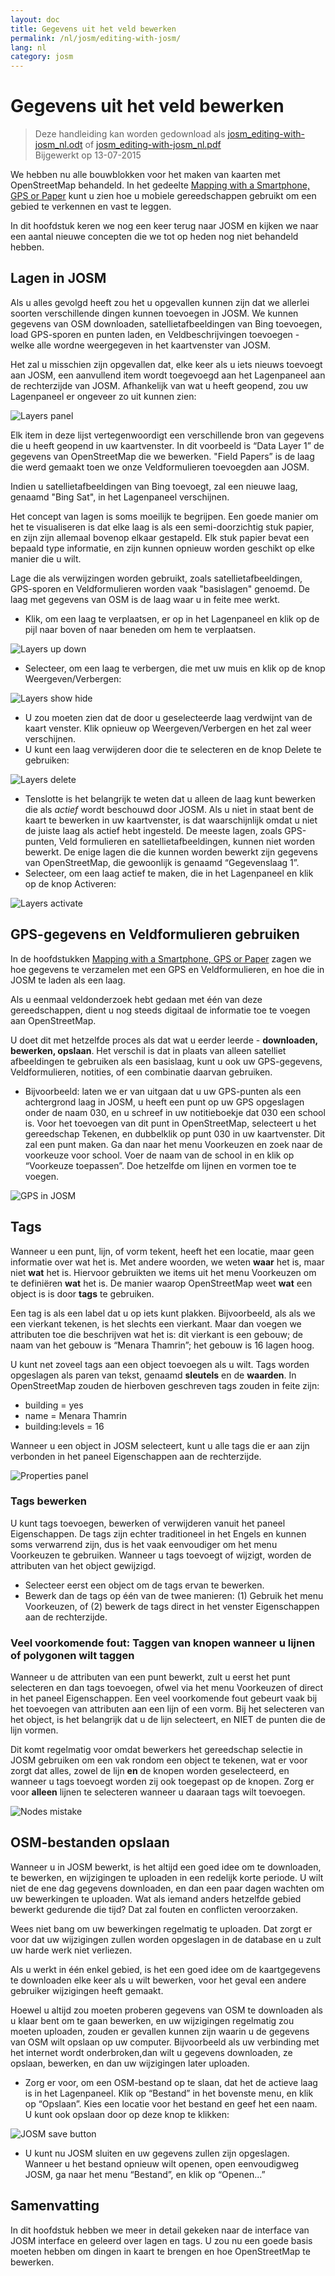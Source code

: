 ```yaml
---
layout: doc
title: Gegevens uit het veld bewerken
permalink: /nl/josm/editing-with-josm/
lang: nl
category: josm
---
```


Gegevens uit het veld bewerken
==================

> Deze handleiding kan worden gedownload als [josm_editing-with-josm_nl.odt](/files/josm_editing-with-josm_nl.odt) of [josm_editing-with-josm_nl.pdf](/files/josm_editing-with-josm_nl.pdf)  
> Bijgewerkt op 13-07-2015  

We hebben nu alle bouwblokken voor het maken van kaarten met OpenStreetMap behandeld.
In het gedeelte [Mapping with a Smartphone, GPS or Paper](/nl/mobile-mapping/) kunt u zien hoe u mobiele gereedschappen gebruikt om een gebied te verkennen en vast te leggen.  

In dit hoofdstuk keren we nog een keer terug naar JOSM en kijken we naar een aantal nieuwe
concepten die we tot op heden nog niet behandeld hebben.

Lagen in JOSM
-----------
Als u alles gevolgd heeft zou het u opgevallen kunnen zijn dat we allerlei soorten
verschillende dingen kunnen toevoegen in JOSM. We kunnen gegevens van OSM downloaden, satellietafbeeldingen van Bing toevoegen,
load GPS-sporen en punten laden, en Veldbeschrijvingen toevoegen - welke alle wordne weergegeven
in het kaartvenster van JOSM.

Het zal u misschien zijn opgevallen dat, elke keer als u iets nieuws toevoegt aan JOSM, een aanvullend
item wordt toegevoegd aan het Lagenpaneel aan de rechterzijde van JOSM. Afhankelijk van wat u heeft
geopend, zou uw Lagenpaneel er ongeveer zo uit kunnen zien:

![Layers panel][]

Elk item in deze lijst vertegenwoordigt een verschillende bron van gegevens die
u heeft geopend in uw kaartvenster. In dit voorbeeld is “Data Layer
1” de gegevens van OpenStreetMap die we bewerken. "Field Papers” is
de laag die werd gemaakt toen we onze Veldformulieren toevoegden aan JOSM.

Indien u satellietafbeeldingen van Bing toevoegt, zal een nieuwe laag, genaamd "Bing Sat", in het Lagenpaneel verschijnen. 

Het concept van lagen is soms moeilijk te begrijpen. Een goede manier om het te visualiseren is dat elke
laag is als een semi-doorzichtig stuk papier, en zijn zijn allemaal bovenop elkaar
gestapeld. Elk stuk papier bevat een bepaald type informatie, en zijn kunnen opnieuw worden geschikt
op elke manier die u wilt.

Lage die als verwijzingen worden gebruikt, zoals satellietafbeeldingen, GPS-sporen en Veldformulieren
worden vaak "basislagen" genoemd. De laag met gegevens van OSM is de laag waar u in feite mee werkt.

-   Klik, om een laag te verplaatsen, er op in het Lagenpaneel en klik op de pijl naar boven
    of naar beneden om hem te verplaatsen.

![Layers up down][]

-  Selecteer, om een laag te verbergen, die met uw muis en
    klik op de knop Weergeven/Verbergen:

![Layers show hide][]

-  U zou moeten zien dat de door u geselecteerde laag verdwijnt van de kaart
    venster. Klik opnieuw op Weergeven/Verbergen en het zal weer verschijnen.
-  U kunt een laag verwijderen door die te selecteren en de knop Delete
    te gebruiken:

![Layers delete][]

- Tenslotte is het belangrijk te weten dat u alleen de laag kunt bewerken die
    als *actief* wordt beschouwd door JOSM. Als u niet in staat bent de kaart te bewerken in
    uw kaartvenster, is dat waarschijnlijk omdat u niet de juiste
    laag als actief hebt ingesteld. De meeste lagen, zoals GPS-punten, Veld
    formulieren en satellietafbeeldingen, kunnen niet worden bewerkt. De enige lagen die
    die kunnen worden bewerkt zijn gegevens van OpenStreetMap, die gewoonlijk is genaamd
    “Gegevenslaag 1”.
-  Selecteer, om een laag actief te maken, die in het Lagenpaneel en klik op
    de knop Activeren:

![Layers activate][]


GPS-gegevens en Veldformulieren gebruiken
-------------------------------
In de hoofdstukken [Mapping with a Smartphone, GPS or Paper](/nl/mobile-mapping/) zagen we hoe gegevens te verzamelen met een GPS
en Veldformulieren, en hoe die in JOSM te laden als een laag.

Als u eenmaal veldonderzoek hebt gedaan met één van deze gereedschappen, dient u nog steeds
digitaal de informatie toe te voegen aan OpenStreetMap.

U doet dit met hetzelfde proces als dat wat u eerder leerde - **downloaden,
bewerken, opslaan**. Het verschil is dat in plaats van alleen satelliet
afbeeldingen te gebruiken als een basislaag, kunt u ook uw GPS-gegevens, Veldformulieren,
notities, of een combinatie daarvan gebruiken.

-   Bijvoorbeeld: laten we er van uitgaan dat u uw GPS-punten als een achtergrond
    laag in JOSM, u heeft een punt op uw GPS opgeslagen onder de naam 030, en
    u schreef in uw notitieboekje dat 030 een school is. Voor het toevoegen van dit punt
    in OpenStreetMap, selecteert u het gereedschap Tekenen, en
    dubbelklik op punt 030 in uw kaartvenster. Dit zal
    een punt maken. Ga dan naar het menu Voorkeuzen en zoek naar de voorkeuze voor
    school. Voer de naam van de school in en klik op “Voorkeuze toepassen”. Doe
    hetzelfde om lijnen en vormen toe te voegen.

![GPS in JOSM][]

Tags
----
Wanneer u een punt, lijn, of vorm tekent, heeft het een locatie, maar geen
informatie over wat het is. Met andere woorden, we weten **waar** het
is, maar niet **wat** het is. Hiervoor gebruikten we items
uit het menu Voorkeuzen om te definiëren **wat** het is. De manier
waarop OpenStreetMap weet **wat** een object is is door **tags** te gebruiken.

Een tag is als een label dat u op iets kunt plakken. Bijvoorbeeld, als
als we een vierkant tekenen, is het slechts een vierkant. Maar dan voegen we attributen toe
die beschrijven wat het is: dit vierkant is een gebouw; de naam van
het gebouw is “Menara Thamrin”; het gebouw is 16 lagen hoog.

U kunt net zoveel tags aan een object toevoegen als u wilt. Tags worden opgeslagen als
paren van tekst, genaamd **sleutels** en de **waarden**. In
OpenStreetMap zouden de hierboven geschreven tags zouden in feite zijn:

-   building = yes
-   name = Menara Thamrin
-   building:levels = 16

Wanneer u een object in JOSM selecteert, kunt u alle tags die er aan zijn
verbonden in het paneel Eigenschappen aan de rechterzijde.

![Properties panel][]

### Tags bewerken
U kunt tags toevoegen, bewerken of verwijderen vanuit het paneel Eigenschappen. De tags zijn echter
traditioneel in het Engels en kunnen soms verwarrend zijn, dus is
het vaak eenvoudiger om het menu Voorkeuzen te gebruiken. Wanneer u tags toevoegt of wijzigt, worden de attributen
van het object gewijzigd.

-   Selecteer eerst een object om de tags ervan te bewerken.
-   Bewerk dan de tags op één van de twee manieren: (1) Gebruik het menu Voorkeuzen,
    of (2) bewerk de tags direct in het venster Eigenschappen aan de rechterzijde. 

### Veel voorkomende fout: Taggen van knopen wanneer u lijnen of polygonen wilt taggen
Wanneer u de attributen van een punt bewerkt, zult u eerst
het punt selecteren en dan tags toevoegen, ofwel via het menu Voorkeuzen of direct
in het paneel Eigenschappen. Een veel voorkomende fout gebeurt vaak bij het toevoegen van attributen aan een
lijn of een vorm. Bij het selecteren van het object, is het belangrijk dat u
de lijn selecteert, en NIET de punten die de lijn vormen.

Dit komt regelmatig voor omdat bewerkers het gereedschap selectie in JOSM gebruiken om een
vak rondom een object te tekenen, wat er voor zorgt dat alles, zowel de lijn **en** de knopen
worden geselecteerd, en wanneer u tags toevoegt worden zij ook toegepast op de
knopen. Zorg er voor **alleen** lijnen te selecteren wanneer u daaraan tags
 wilt toevoegen.

![Nodes mistake][]

OSM-bestanden opslaan
----------------
Wanneer u in JOSM bewerkt, is het altijd een goed idee om te downloaden, te bewerken, en
wijzigingen te uploaden in een redelijk korte periode. U wilt niet de ene dag
gegevens downloaden, en dan een paar dagen wachten om uw bewerkingen te uploaden. Wat als
iemand anders hetzelfde gebied bewerkt gedurende die tijd? Dat zal fouten en conflicten veroorzaken.

Wees niet bang om uw bewerkingen regelmatig te uploaden. Dat zorgt er voor dat uw wijzigingen zullen
worden opgeslagen in de database en u zult uw harde werk niet verliezen.

Als u werkt in één enkel gebied, is het een goed idee om de kaartgegevens te downloaden
elke keer als u wilt bewerken, voor het geval een andere gebruiker wijzigingen heeft gemaakt.

Hoewel u altijd zou moeten proberen gegevens van OSM te downloaden als u klaar bent om te gaan bewerken,
en uw wijzigingen regelmatig zou moeten uploaden, zouden er gevallen kunnen zijn waarin u
de gegevens van OSM wilt opslaan op uw computer. Bijvoorbeeld als uw verbinding
met het internet wordt onderbroken,dan wilt u gegevens downloaden, ze opslaan, bewerken, en dan uw
wijzigingen later uploaden.

-  Zorg er voor, om een OSM-bestand op te slaan, dat het de actieve laag is in
    het Lagenpaneel. Klik op “Bestand” in het bovenste menu, en klik op “Opslaan”.
    Kies een locatie voor het bestand en geef het een naam. U kunt ook opslaan
    door op deze knop te klikken:

![JOSM save button][]

-  U kunt nu JOSM sluiten en uw gegevens zullen zijn opgeslagen. Wanneer u
    het bestand opnieuw wilt openen, open eenvoudigweg JOSM, ga naar het menu “Bestand”, en
    klik op “Openen...”

Samenvatting
-------
In dit hoofdstuk hebben we meer in detail gekeken naar de interface van JOSM interface en geleerd
over lagen en tags. U zou nu een goede basis moeten hebben om dingen in kaart te brengen en hoe
OpenStreetMap te bewerken.


[Layers panel]: /images/josm/josm_layers-panel.png
[Layers up down]: /images/josm/josm_layers-panel-up-down.png
[Layers show hide]: /images/josm/josm_layers-panel-show-hide.png
[Layers delete]: /images/josm/josm_layers-panel-delete.png
[Layers activate]: /images/josm/josm_layers-panel-activate.png
[GPS in JOSM]: /images/josm/josm_gps-layer.png
[Properties panel]: /images/josm/josm_properties-panel.png
[Nodes mistake]: /images/josm/josm_nodes-selected-mistake.png
[JOSM save button]: /images/josm/josm_save-button.png